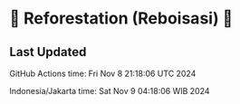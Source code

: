 
# 🌳 Reforestation (Reboisasi) 🌲

## Last Updated

GitHub Actions time: Fri Nov  8 21:18:06 UTC 2024

Indonesia/Jakarta time: Sat Nov  9 04:18:06 WIB 2024
